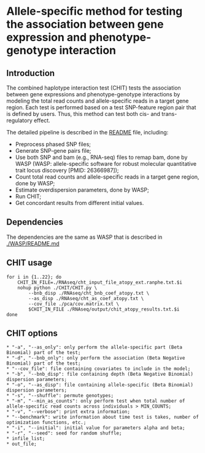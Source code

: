 # Allele-specific method for testing the association between gene expression and phenotype-genotype interaction

## Introduction
The combined haplotype interaction test (CHIT) tests the association between gene expressions and phenotype-genotype interactions by modeling the total read counts and allele-specific reads in a target gene region. Each test is performed based on a test SNP-feature region pair that is defined by users. Thus, this method can test both cis- and trans-regulatory effect.

The detailed pipeline is described in the [README](./README) file, including:
* Preprocess phased SNP files;
* Generate SNP-gene pairs file;
* Use both SNP and bam (e.g., RNA-seq) files to remap bam, done by WASP (WASP: allele-specific software for robust molecular quantitative trait locus discovery [PMID: 26366987]);
* Count total read counts and allele-specific reads in a target gene region, done by WASP;
* Estimate overdispersion parameters, done by WASP;
* Run CHIT;
* Get concordant results from different initial values.

## Dependencies
The dependencies are the same as WASP that is described in [./WASP/README.md](./WASP/README.md)

## CHIT usage
    for i in {1..22}; do
        CHIT_IN_FILE=./RNAseq/cht_input_file_atopy_ext.ranphe.txt.$i
        nohup python ./CHIT/CHIT.py \
            --bnb_disp ./RNAseq/cht_bnb_coef_atopy.txt \
            --as_disp ./RNAseq/cht_as_coef_atopy.txt \
            --cov_file ./pca/cov.matrix.txt \
            $CHIT_IN_FILE ./RNAseq/output/chit_atopy_results.txt.$i
    done

## CHIT options
    * "-a", "--as_only": only perform the allele-specific part (Beta Binomial) part of the test;
    * "-d", "--bnb_only": only perform the association (Beta Negative Binomial) part of the test;
    * "--cov_file": file containing covariates to include in the model;
    * "-b", "--bnb_disp": file containing depth (Beta Negative Binomial) dispersion parameters;
    * "-o", "--as_disp": file containing allele-specific (Beta Binomial) dispersion parameters;
    * "-s", "--shuffle": permute genotypes;
    * "-m", "--min_as_counts": only perform test when total number of allele-specific read counts across individuals > MIN_COUNTS;
    * "-v", "--verbose": print extra information;
    * "--benchmark": write information about time test is takes, number of optimization functions, etc.;
    * "-i", "--initial": initial value for parameters alpha and beta;
    * "-r", "--seed": seed for random shuffle;
    * infile_list;
    * out_file;
